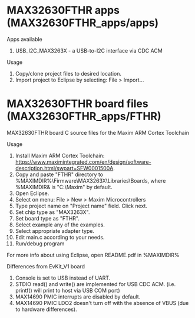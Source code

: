 # MAX32630FTHR apps (MAX32630FTHR_apps/apps)
Apps available
1. USB_I2C_MAX3263X - a USB-to-I2C interface via CDC ACM

Usage
1. Copy/clone project files to desired location.
2. Import project to Eclipse by selecting: File > Import...

# MAX32630FTHR board files (MAX32630FTHR_apps/FTHR)
MAX32630FTHR board C source files for the Maxim ARM Cortex Toolchain

Usage
1. Install Maxim ARM Cortex Toolchain: https://www.maximintegrated.com/en/design/software-description.html/swpart=SFW0001500A.
2. Copy and paste "FTHR" directory to %MAXIMDIR%\Firmware\MAX3263X\Libraries\Boards, where %MAXIMDIR& is "C:\Maxim" by default.
3. Open Eclipse.
4. Select on menu: File > New > Maxim Microcontrollers
5. Type project name on "Project name" field. Click next.
6. Set chip type as "MAX3263X".
7. Set board type as "FTHR".
8. Select example any of the examples.
9. Select appropriate adapter type.
10. Edit main.c according to your needs.
11. Run/debug program

For more info about using Eclipse, open README.pdf in %MAXIMDIR%

Differences from EvKit_V1 board
1. Console is set to USB instead of UART.
2. STDIO read() and write() are implemented for USB CDC ACM. (i.e. printf() will print to host via USB COM port)
3. MAX14690 PMIC interrupts are disabled by default.
4. MAX14690 PMIC LDO2 doesn't turn off with the absence of VBUS (due to hardware differences).

